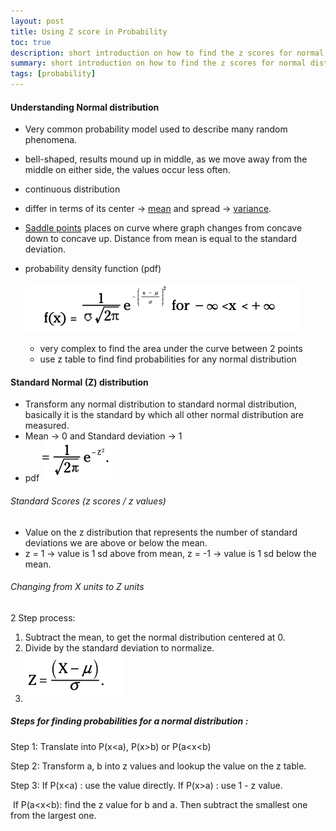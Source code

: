 ```yaml
---
layout: post
title: Using Z score in Probability
toc: true
description: short introduction on how to find the z scores for normal distribution.
summary: short introduction on how to find the z scores for normal distribution.
tags: [probability]
---
```

#### Understanding Normal distribution

- Very common probability model used to describe many random phenomena.

- bell-shaped, results mound up in middle, as we move away from the middle on either side, the values occur less often.

- continuous distribution

- differ in terms of its center -> <u>mean</u> and spread -> <u>variance</u>.

- <u>Saddle points</u> places on curve where graph changes from concave down to concave up. Distance from mean is equal to the standard deviation.

- probability density function (pdf)

    ![image-20200901013024552](image-20200901013024552.png)

    - very complex to find the area under the curve between 2 points
    - use z table to find find probabilities for any normal distribution

#### Standard Normal (Z) distribution

- Transform any normal distribution to standard normal distribution, basically it is the standard by which all other normal distribution are measured.
- Mean -> 0 and Standard deviation -> 1
- pdf  ![image-20200901013745337](image-20200901013745337.png)

###### Standard Scores (z scores / z values)

- Value on the z distribution that represents the number of standard deviations we are above or below the mean.
- z = 1 -> value is 1 sd above from mean, z = -1 -> value is 1 sd below the mean.

###### Changing from X units to Z units

2 Step process:

1. Subtract the mean, to get the normal distribution centered at 0.
2. Divide by the standard deviation to normalize.
3. ![image-20200901014748437](image-20200901014748437.png)

##### Steps for finding probabilities for a normal distribution :

Step 1: Translate into P(x<a), P(x>b) or P(a<x<b)

Step 2: Transform a, b into z values and lookup the value on the z table.

Step 3: If P(x<a) : use the value directly.
			 If P(x>a) : use 1 - z value.

​			 If P(a<x<b): find the z value for b and a. Then subtract the smallest one from the largest one.